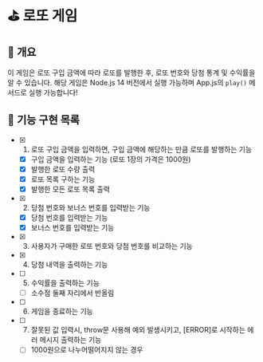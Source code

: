 # ⛳️ 로또 게임

## 🎱 개요

이 게임은 로또 구입 금액에 따라 로또를 발행한 후, 로또 번호와 당첨 통계 및 수익률을 알 수 있습니다.
해당 게임은 Node.js 14 버전에서 실행 가능하며 App.js의 `play()` 메서드로 실행 가능합니다!

## 🎒 기능 구현 목록

- [x] 1.  로또 구입 금액을 입력하면, 구입 금액에 해당하는 만큼 로또를 발행하는 기능

  - [x] 구입 금액을 입력하는 기능 (로또 1장의 가격은 1000원)
  - [x] 발행한 로또 수량 출력
  - [x] 로또 목록 구하는 기능
  - [x] 발행한 모든 로또 목록 출력

- [x] 2.  당첨 번호와 보너스 번호를 입력받는 기능

  - [x] 당첨 번호를 입력받는 기능
  - [x] 보너스 번호를 입력받는 기능

- [x] 3.  사용자가 구매한 로또 번호와 당첨 번호를 비교하는 기능
- [x] 4.  당첨 내역을 출력하는 기능

- [ ] 5.  수익률을 출력하는 기능
  - [ ] 소수점 둘째 자리에서 반올림
- [ ] 6.  게임을 종료하는 기능

- [ ] 7.  잘못된 값 입력시, throw문 사용해 예외 발생시키고, [ERROR]로 시작하는 에러 메시지 출력하는 기능
  - [ ] 1000원으로 나누어떨어지지 않는 경우
